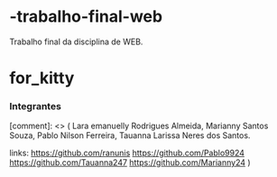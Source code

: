 # -trabalho-final-web
Trabalho final da disciplina de WEB.
# for_kitty

### Integrantes
[comment]: <> ( Lara emanuelly Rodrigues Almeida, Marianny Santos Souza, 
Pablo Nilson Ferreira, Tauanna Larissa Neres dos Santos.

links: 
https://github.com/ranunis
https://github.com/Pablo9924
https://github.com/Tauanna247
https://github.com/Marianny24 
)
